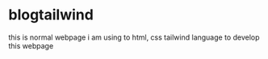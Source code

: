 # blogtailwind
this is normal webpage i am using to html, css tailwind  language to develop this webpage
